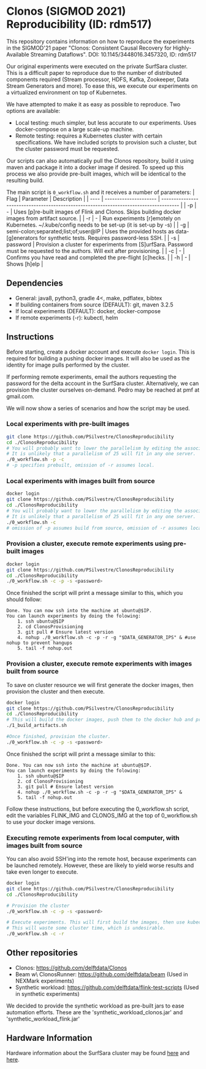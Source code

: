 # Clonos (SIGMOD 2021) Reproducibility (ID: rdm517)

This repository contains information on how to reproduce the experiments in the SIGMOD'21 paper 
"Clonos: Consistent Causal Recovery for Highly-Available Streaming Dataflows". DOI: 10.1145/3448016.3457320, ID: rdm517

Our original experiments were executed on the private SurfSara cluster.
This is a difficult paper to reproduce due to the number of distributed components required (Stream processor, HDFS, Kafka, Zookeeper, Data Stream Generators and more).
To ease this, we execute our experiments on a virtualized environment on top of Kubernetes.

We have attempted to make it as easy as possible to reproduce. Two options are available:
* Local testing: much simpler, but less accurate to our experiments. Uses docker-compose on a large scale-up machine.
* Remote testing: requires a Kubernetes cluster with certain specifications. We have included scripts to provision such a cluster, but the cluster password must be requested.

Our scripts can also automatically pull the Clonos repository, build it using maven and package it into a docker image if desired.
To speed up this process we also provide pre-built images, which will be identical to the resulting build.

The main script is ```0_workflow.sh``` and it receives a number of parameters:
| Flag | Parameter             | Description                                                                           |
| ---- | --------------------- | ------------------------------------------------------------------------------------- |
| -p | - | Uses [p]re-built images of Flink and Clonos. Skips building docker images from artifact source.             |
| -r | - | Run experiments [r]emotely on Kubernetes. ~/.kube/config needs to be set-up (it is set-up by -s)            |
| -g | semi-colon;separated;list;of;user@IP | Uses the provided hosts as data-[g]enerators for synthetic tests. Requires password-less SSH. |
| -s  | password | Provision a cluster for experiments from [S]urfSara. Password must be requested to the authors. Will exit after provisioning. |
| -c | - | Confirms you have read and completed the pre-flight [c]hecks. |
| -h | - | Shows [h]elp |

## Dependencies

* General: java8, python3, gradle 4<, make, pdflatex, bibtex
* If building containers from source (DEFAULT): git, maven 3.2.5
* If local experiments (DEFAULT): docker, docker-compose
* If remote experiments (-r): kubectl, helm

## Instructions

Before starting, create a docker account and execute ```docker login```. This is required for building a pushing
docker images. It will also be used as the identity for image pulls performed by the cluster.

If performing remote experiments, email the authors requesting the password for the delta account in the SurfSara cluster.
Alternatively, we can provision the cluster ourselves on-demand. Pedro may be reached at pmf<last-name> at gmail.com.

We will now show a series of scenarios and how the script may be used.

### Local experiments with pre-built images
```bash
git clone https://github.com/PSilvestre/ClonosReproducibility
cd ./ClonosReproducibility
# You will probably want to lower the parallelism by editing the associative array EXPERIMENT_TO_PARALLELISM in 2_run_experiments.sh
# It is unlikely that a parallelism of 25 will fit in any one server.
./0_workflow.sh -p -c
# -p specifies prebuilt, omission of -r assumes local.
```

### Local experiments with images built from source
```bash
docker login
git clone https://github.com/PSilvestre/ClonosReproducibility
cd ./ClonosReproducibility
# You will probably want to lower the parallelism by editing the associative array EXPERIMENT_TO_PARALLELISM in 2_run_experiments.sh
# It is unlikely that a parallelism of 25 will fit in any one server.
./0_workflow.sh -c
# omission of -p assumes build from source, omission of -r assumes local.
```

### Provision a cluster, execute remote experiments using pre-built images
```bash
docker login
git clone https://github.com/PSilvestre/ClonosReproducibility
cd ./ClonosReproducibility
./0_workflow.sh -c -p -s <password> 
```
Once finished the script will print a message similar to this, which you should follow:

```
Done. You can now ssh into the machine at ubuntu@$IP.
You can launch experiments by doing the folowing:
    1. ssh ubuntu@$IP
    2. cd ClonosProvisioning
    3. git pull # Ensure latest version
    4. nohup ./0_workflow.sh -c -p -r -g "$DATA_GENERATOR_IPS" & #use nohup to prevent hangups
    5. tail -f nohup.out
```

### Provision a cluster, execute remote experiments with images built from source
To save on cluster resource we will first generate the docker images, then provision the cluster and then execute.

```bash
docker login
git clone https://github.com/PSilvestre/ClonosReproducibility
cd ./ClonosReproducibility
# This will build the docker images, push them to the docker hub and print their names. Record these names.
./1_build_artifacts.sh

#Once finished, provision the cluster.
./0_workflow.sh -c -p -s <password> 
```
Once finished the script will print a message similar to this:
```
Done. You can now ssh into the machine at ubuntu@$IP.
You can launch experiments by doing the folowing:
    1. ssh ubuntu@$IP
    2. cd ClonosProvisioning
    3. git pull # Ensure latest version
    4. nohup ./0_workflow.sh -c -p -r -g "$DATA_GENERATOR_IPS" &
    5. tail -f nohup.out
```

Follow these instructions, but before executing the 0_workflow.sh script, edit the variables FLINK_IMG and CLONOS_IMG
at the top of 0_workflow.sh to use your docker image versions.

### Executing remote experiments from local computer, with images built from source
You can also avoid SSH'ing into the remote host, because experiments can be launched remotely.
However, these are likely to yield worse results and take even longer to execute.
```bash
docker login
git clone https://github.com/PSilvestre/ClonosReproducibility
cd ./ClonosReproducibility

# Provision the cluster
./0_workflow.sh -c -p -s <password> 

# Execute experiments. This will first build the images, then use kubectl to manage them. 
# This will waste some cluster time, which is undesirable.
./0_workflow.sh -c -r
```

## Other repositories

* Clonos: https://github.com/delftdata/Clonos
* Beam w\ ClonosRunner: https://github.com/delftdata/beam (Used in NEXMark experiments)
* Synthetic workload: https://github.com/delftdata/flink-test-scripts (Used in synthetic experiments)

We decided to provide the synthetic workload as pre-built jars to ease automation efforts. These are the 'synthetic_workload_clonos.jar' and 'synthetic_workload_flink.jar'

## Hardware Information
Hardware information about the SurfSara cluster may be found 
[here](https://servicedesk.surfsara.nl/wiki/display/WIKI/HPC+Cloud+documentation) and [here](https://servicedesk.surfsara.nl/wiki/display/WIKI/Lisa+hardware+and+file+systems).